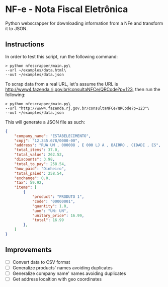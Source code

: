 # NF-e - Nota Fiscal Eletrônica

Python webscrapper for downloading information from a NFe and transform it to JSON.

## Instructions
In order to test this script, run the following command:

```console
> python nfescrapper/main.py\
--url ~/examples/data.html\
--out ~/examples/data.json
```

To scrap data from a real URL, let's assume the URL is http://www4.fazenda.rj.gov.br/consultaNFCe/QRCode?p=123, then run the following:

```console
> python nfescrapper/main.py\
--url "http://www4.fazenda.rj.gov.br/consultaNFCe/QRCode?p=123"\
--out ~/examples/data.json
```

This will generate a JSON file as such:
```json
{
    "company_name": "ESTABELECIMENTO",
    "cnpj": "12.345.678/0000-00",
    "address": "RUA UM , 000008 , E 000 LJ A , BAIRRO , CIDADE , ES",
    "total_items": 37.0,
    "total_value": 262.52,
    "discounts": 3.98,
    "total_to_pay": 258.54,
    "how_paid": "Dinheiro",
    "total_paied": 258.54,
    "exchange": 0.0,
    "tax": 59.92,
    "items": [
        {
            "product": "PRODUTO 1",
            "code": "00000001",
            "quantity": 1.0,
            "uom": "UN: UN",
            "unitary_price": 16.99,
            "total": 16.99
        },
    ]
}
```

## Improvements
- [ ] Convert data to CSV format
- [ ] Generalize products' names avoiding duplicates
- [ ] Generalize company name' names avoiding duplicates
- [ ] Get address localtion with geo coordinates
